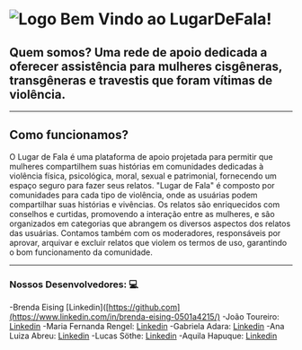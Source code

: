 # ![Logo](https://drive.google.com/file/d/1bpqw69p4pVd3KXLbZLD07Jlj8ui1-ZmT/view?usp=drive_link) Bem Vindo ao LugarDeFala!

## Quem somos? Uma rede de apoio dedicada a oferecer assistência para mulheres cisgêneras, transgêneras e travestis que foram vítimas de violência.
---

## Como funcionamos?

O Lugar de Fala é uma plataforma de apoio projetada para permitir que mulheres compartilhem suas histórias em comunidades dedicadas à violência física, psicológica, moral, sexual e patrimonial, fornecendo um espaço seguro para fazer seus relatos. 
"Lugar de Fala" é composto por comunidades para cada tipo de violência, onde as usuárias podem compartilhar suas histórias e vivências. Os relatos são enriquecidos com conselhos e curtidas, promovendo a interação entre as mulheres, e são organizados em categorias que abrangem os diversos aspectos dos relatos das usuárias.
Contamos também com os moderadores, responsáveis por aprovar, arquivar e excluir relatos que violem os termos de uso, garantindo o bom funcionamento da comunidade.

---
### Nossos Desenvolvedores: :computer:
-Brenda Eising [Linkedin]([https://github.com](https://www.linkedin.com/in/brenda-eising-0501a4215/)
-João Toureiro: [Linkedin](linkedin.com/in/joão-victor-morais-toureiro-90b702257)
-Maria Fernanda Rengel: [Linkedin](https://www.linkedin.com/in/maria-fernanda-rengel)
-Gabriela Adara: [Linkedin](https://www.linkedin.com/in/gabriela-adara-amarante-b831452a3/)
-Ana Luiza Abreu: [Linkedin](https://linktr.ee/ana._abreu)
-Lucas Söthe: [Linkedin](https://www.linkedin.com/in/lucas-s%C3%B6the-loes-9627b9227/)
-Aquila Hapuque: [Linkedin](https://www.linkedin.com/in/aquila-hapuque-41a5a62b1/)

